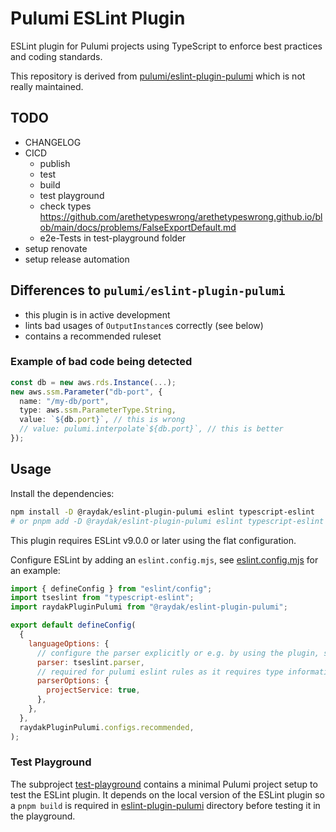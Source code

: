 # Pulumi ESLint Plugin

ESLint plugin for Pulumi projects using TypeScript to enforce best practices and coding standards.

This repository is derived from [pulumi/eslint-plugin-pulumi](https://github.com/pulumi/eslint-plugin-pulumi) which is not really maintained.

## TODO

- CHANGELOG
- CICD
  - publish
  - test
  - build
  - test playground
  - check types <https://github.com/arethetypeswrong/arethetypeswrong.github.io/blob/main/docs/problems/FalseExportDefault.md>
  - e2e-Tests in test-playground folder
- setup renovate
- setup release automation

## Differences to `pulumi/eslint-plugin-pulumi`

- this plugin is in active development
- lints bad usages of `OutputInstance`s correctly (see below)
- contains a recommended ruleset

### Example of bad code being detected

```ts
const db = new aws.rds.Instance(...);
new aws.ssm.Parameter("db-port", {
  name: "/my-db/port",
  type: aws.ssm.ParameterType.String,
  value: `${db.port}`, // this is wrong
  // value: pulumi.interpolate`${db.port}`, // this is better
});
```

## Usage

Install the dependencies:

```sh
npm install -D @raydak/eslint-plugin-pulumi eslint typescript-eslint
# or pnpm add -D @raydak/eslint-plugin-pulumi eslint typescript-eslint
```

This plugin requires ESLint v9.0.0 or later using the flat configuration.

Configure ESLint by adding an `eslint.config.mjs`, see [eslint.config.mjs](./test-playground/eslint.config.mjs) for an example:

```js
import { defineConfig } from "eslint/config";
import tseslint from "typescript-eslint";
import raydakPluginPulumi from "@raydak/eslint-plugin-pulumi";

export default defineConfig(
  {
    languageOptions: {
      // configure the parser explicitly or e.g. by using the plugin, see below
      parser: tseslint.parser,
      // required for pulumi eslint rules as it requires type information
      parserOptions: {
        projectService: true,
      },
    },
  },
  raydakPluginPulumi.configs.recommended,
);
```

### Test Playground

The subproject [test-playground](./test-playground/) contains a minimal Pulumi project setup to test the ESLint plugin.
It depends on the local version of the ESLint plugin so a `pnpm build` is required in [eslint-plugin-pulumi](./eslint-plugin-pulumi/) directory before testing it in the playground.
